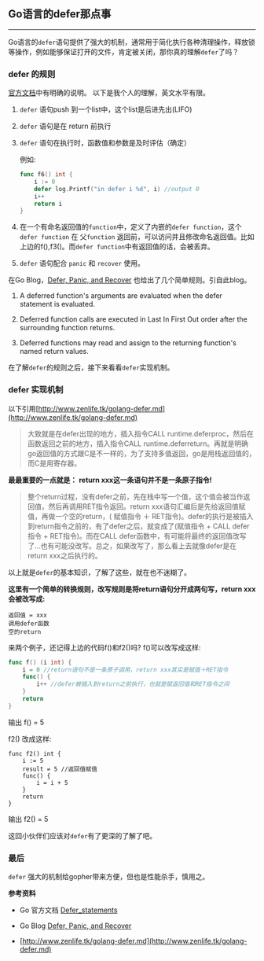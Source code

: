 ## Go语言的defer那点事
---

Go语言的`defer`语句提供了强大的机制，通常用于简化执行各种清理操作，释放锁等操作，例如能够保证打开的文件，肯定被关闭，那你真的理解`defer`了吗？

### defer 的规则
[官方文档](https://golang.org/ref/spec#Defer_statements)中有明确的说明。
以下是我个人的理解，英文水平有限。
1. `defer` 语句push 到一个list中，这个list是后进先出(LIFO)

2. `defer` 语句是在 return 前执行

3. `defer` 语句在执行时，函数值和参数是及时评估（确定）

    例如:
    ```go
    func f6() int {
        i := 0
        defer log.Printf("in defer i %d", i) //output 0
        i++
        return i
    }
    ```

4. 在一个有命名返回值的`function`中，定义了内嵌的`defer function`，这个`defer function` 在 父`function` 返回前，可以访问并且修改命名返回值。比如上边的f(),f3()。而`defer function`中有返回值的话，会被丢弃。

5. `defer` 语句配合 `panic` 和 `recover` 使用。

在Go Blog，[Defer, Panic, and Recover](https://blog.golang.org/defer-panic-and-recover) 也给出了几个简单规则。引自此blog。

1. A deferred function's arguments are evaluated when the defer statement is evaluated.

2. Deferred function calls are executed in Last In First Out order after the surrounding function returns.

3. Deferred functions may read and assign to the returning function's named return values.

在了解`defer`的规则之后，接下来看看`defer`实现机制。

### defer 实现机制
以下引用[http://www.zenlife.tk/golang-defer.md](http://www.zenlife.tk/golang-defer.md)
>大致就是在defer出现的地方，插入指令CALL runtime.deferproc，然后在函数返回之前的地方，插入指令CALL runtime.deferreturn。再就是明确go返回值的方式跟C是不一样的，为了支持多值返回，go是用栈返回值的，而C是用寄存器。

**最最重要的一点就是：**
**return xxx这一条语句并不是一条原子指令!**

>整个return过程，没有defer之前，先在栈中写一个值，这个值会被当作返回值，然后再调用RET指令返回。return xxx语句汇编后是先给返回值赋值，再做一个空的return，( 赋值指令 ＋ RET指令)。defer的执行是被插入到return指令之前的，有了defer之后，就变成了(赋值指令 + CALL defer指令 + RET指令)。而在CALL defer函数中，有可能将最终的返回值改写了...也有可能没改写。总之，如果改写了，那么看上去就像defer是在return xxx之后执行的。

以上就是`defer`的基本知识，了解了这些，就在也不迷糊了。

**这里有一个简单的转换规则，改写规则是将return语句分开成两句写，return xxx会被改写成:**
```
返回值 = xxx
调用defer函数
空的return
```
来两个例子，还记得上边的代码f()和f2()吗?
f()可以改写成这样:
```go
func f() (i int) {
    i = 0 //return语句不是一条原子调用，return xxx其实是赋值＋RET指令
    func() {
        i++ //defer被插入到return之前执行，也就是赋返回值和RET指令之间
    }
    return
}
```
输出 f() = 5

f2() 改成这样:
```
func f2() int {
    i := 5
    result = 5 //返回值赋值
    func() {
        i = i + 5
    }
    return
}
```
输出 f2() = 5

这回小伙伴们应该对`defer`有了更深的了解了吧。

### 最后
`defer` 强大的机制给gopher带来方便，但也是性能杀手，慎用之。

**参考资料**
* Go 官方文档 [Defer_statements](https://golang.org/ref/spec#Defer_statements)

* Go Blog [Defer, Panic, and Recover](https://blog.golang.org/defer-panic-and-recover)

* [http://www.zenlife.tk/golang-defer.md](http://www.zenlife.tk/golang-defer.md)
